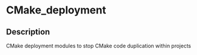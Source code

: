 <!-- BADGES -->

# CMake_deployment

## Description

CMake deployment modules to stop CMake code duplication within projects

<!-- ## Requirements -->

<!-- ## Usage -->

<!-- ## Examples -->
